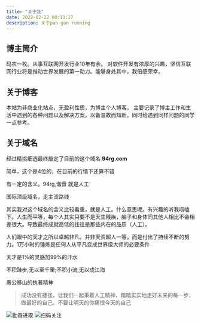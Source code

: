 ```yaml
---
title: "关于我"
date: 2022-02-22 00:13:27
description: 关于pan gun running
---
```


## **博主简介**

码农一枚。从事互联网开发行业10年有余。
对软件开发有浓厚的兴趣，坚信互联网行业将是推动世界发展的第一动力。能够身处其中，我倍感荣幸。

## **关于博客**

本站为非商业化站点，无盈利性质，为博主个人博客。
主要记录了博主工作和生活中遇到的各种问题以及解决方案。以备温故而知新。同时给遇到同样问题的同学一点参考。

## **关于域名**

经过精挑细选最终敲定了目前的这个域名 **94rg.com**

简单，这个是4位的，在目前的行情下还算不错

有一定的含义。94rg,谐音 就是人工

国际顶级域名，走主流路线



其实我对这个域名的含义比较看重，就是人工。什么意思呢。有兴趣的听我唠嗑下。人生而平等，每个人其实只要不是天生残疾，脑子和身体同其他人相比不会相差很大。导致最终成就高低的往往是那些内在的品质（人工）。

人们眼中的天才之所以卓越非凡，并非天资超人一等，而是付出了持续不断的努力。1万小时的锤炼是任何人从平凡变成世界级大师的必要条件

天才是1%的灵感加99%的汗水

不积跬步,无以至千里;不积小流,无以成江海

愚公移山的执著精神
> 成功没有捷径，让我们一起秉着人工精神，踏踏实实地走好未来的每一步，做最好的自己。不要让明天的你痛恨今天的自己

![勤奋进取](http://oss.94rg.com/oneblog/20200314112113750.jpeg-94rg002)
![扫码关注](https://oss.94rg.com/oneblog/20200516153233593.jpg-94rg002)



